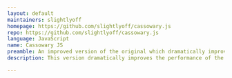 ```yaml
---
layout: default
maintainers: slightlyoff
homepage: https://github.com/slightlyoff/cassowary.js
repo: https://github.com/slightlyoff/cassowary.js
language: JavaScript
name: Cassowary JS
preamble: An improved version of the original which dramatically improves performance, structure and hackability.
description: This version dramatically improves the performance of the original translation, removes external library dependencies, and improves hackability. The solver core can now be used inside web workers, at the command line, and directly in modern browsers.

---
```

